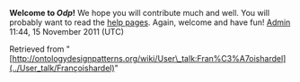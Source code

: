 __Welcome to _Odp_!__ We hope you will contribute much and well. 
You will probably want to read the [help pages](http://ontologydesignpatterns.org/wiki/Help:Contents "Help:Contents"). Again, welcome and have fun! [Admin](../User/ValentinaPresutti "User:ValentinaPresutti") 11:44, 15 November 2011 (UTC)





Retrieved from "[http://ontologydesignpatterns.org/wiki/User\_talk:Fran%C3%A7oishardel](../User_talk/Françoishardel)"